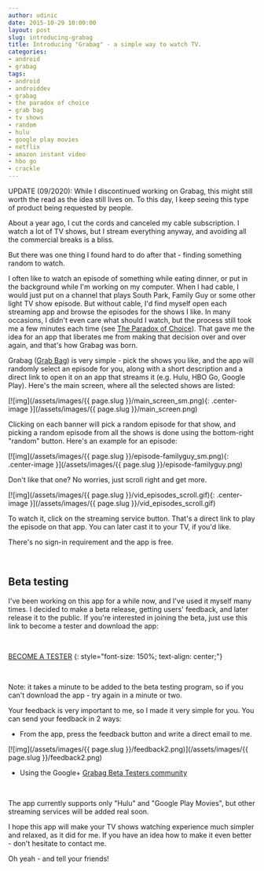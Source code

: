 ```yaml
---
author: udinic
date: 2015-10-29 10:00:00
layout: post
slug: introducing-grabag
title: Introducing "Grabag" - a simple way to watch TV.
categories:
- android
- grabag
tags:
- android
- androiddev
- grabag
- the paradox of choice
- grab bag
- tv shows
- random
- hulu
- google play movies
- netflix
- amazon instant video
- hbo go
- crackle
---
```


UPDATE (09/2020): While I discontinued working on Grabag, this might still worth the read as the idea still lives on. To this day, I keep seeing this type of product being requested by people.

About a year ago, I cut the cords and canceled my cable subscription. I watch a lot of TV shows, but I stream everything anyway, and avoiding all the commercial breaks is a bliss. 

But there was one thing I found hard to do after that - finding something random to watch.

I often like to watch an episode of something while eating dinner, or put in the background while I'm working on my computer. When I had cable, I would just put on a channel that plays South Park, Family Guy or some other light TV show episode. But without cable, I'd find myself open each streaming app and browse the episodes for the shows I like. In many occasions, I didn't even care what should I watch, but the process still took me a few minutes each time (see [The Paradox of Choice](http://www.ted.com/talks/barry_schwartz_on_the_paradox_of_choice)). That gave me the idea for an app that liberates me from making that decision over and over again, and that's how Grabag was born.

Grabag ([Grab Bag](http://www.merriam-webster.com/dictionary/grab%20bag)) is very simple - pick the shows you like, and the app will randomly select an episode for you, along with a short description and a direct link to open it on an app that streams it (e.g. Hulu, HBO Go, Google Play). Here's the main screen, where all the selected shows are listed:

[![img](/assets/images/{{ page.slug }}/main_screen_sm.png){: .center-image }](/assets/images/{{ page.slug }}/main_screen.png)


Clicking on each banner will pick a random episode for that show, and picking a random episode from all the shows is done using the bottom-right "random" button. Here's an example for an episode:

[![img](/assets/images/{{ page.slug }}/episode-familyguy_sm.png){: .center-image }](/assets/images/{{ page.slug }}/episode-familyguy.png)

Don't like that one? No worries, just scroll right and get more.

[![img](/assets/images/{{ page.slug }}/vid_episodes_scroll.gif){: .center-image }](/assets/images/{{ page.slug }}/vid_episodes_scroll.gif)

To watch it, click on the streaming service button. That's a direct link to play the episode on that app. You can later cast it to your TV, if you'd like.

There's no sign-in requirement and the app is free.

<br/>

## Beta testing

I've been working on this app for a while now, and I've used it myself many times. I decided to make a beta release, getting users' feedback, and later release it to the public. If you're interested in joining the beta, just use this link to become a tester and download the app:

<br/>

[BECOME A TESTER](https://play.google.com/apps/testing/com.udinic.grabag)
{: style="font-size: 150%; text-align: center;"}

<br/>

Note: it takes a minute to be added to the beta testing program, so if you can't download the app - try again in a minute or two.

Your feedback is very important to me, so I made it very simple for you. You can send your feedback in 2 ways:

- From the app, press the feedback button and write a direct email to me.

[![img](/assets/images/{{ page.slug }}/feedback2.png)](/assets/images/{{ page.slug }}/feedback2.png)

- Using the Google+ [Grabag Beta Testers community](https://plus.google.com/communities/113984360926167804714)


<br/>

The app currently supports only "Hulu" and "Google Play Movies", but other streaming services will be added real soon.

I hope this app will make your TV shows watching experience much simpler and relaxed, as it did for me. If you have an idea how to make it even better - don't hesitate to contact me.

Oh yeah - and tell your friends!
